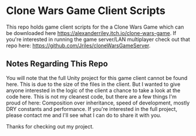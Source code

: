 # Clone Wars Game Client Scripts

This repo holds game client scripts for the a Clone Wars Game which can be downloaded here https://alexanderriley.itch.io/clone-wars-game.
If you're interested in running the game server/LAN multiplayer check out that repo here: https://github.com/Jriles/cloneWarsGameServer.

## Notes Regarding This Repo

You will note that the full Unity project for this game client cannot be found here. This is due to the size of the files in the client. 
But I wanted to give anyone interested in the logic of the client a chance to take a look at the code here. This is not my cleanest code, but there are a few things I'm proud of here:
Composition over inheritance, speed of development, mostly DRY constants and performance. If you're interested in the full project, please contact me and I'll see what
I can do to share it with you.

Thanks for checking out my project.
